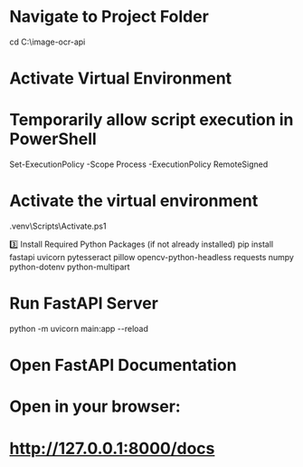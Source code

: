 #  Navigate to Project Folder
cd C:\image-ocr-api

# Activate Virtual Environment
# Temporarily allow script execution in PowerShell
Set-ExecutionPolicy -Scope Process -ExecutionPolicy RemoteSigned

# Activate the virtual environment
.venv\Scripts\Activate.ps1

3️⃣ Install Required Python Packages (if not already installed)
pip install fastapi uvicorn pytesseract pillow opencv-python-headless requests numpy python-dotenv python-multipart

# Run FastAPI Server
python -m uvicorn main:app --reload

# Open FastAPI Documentation
# Open in your browser:
# http://127.0.0.1:8000/docs
